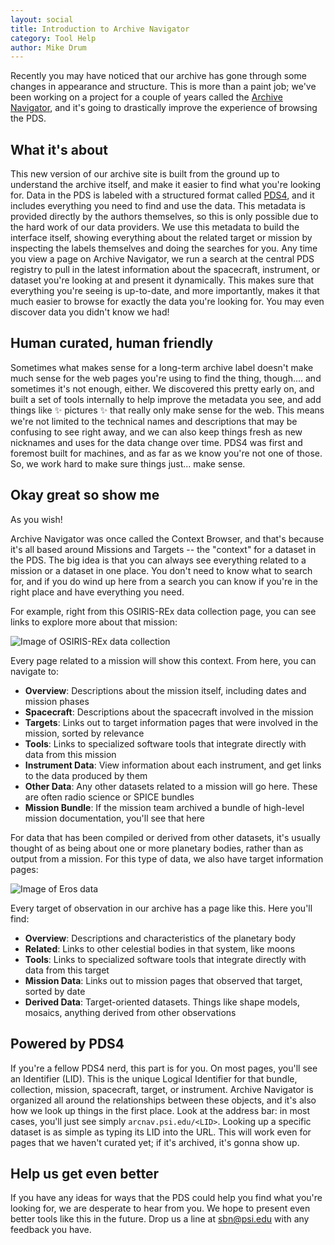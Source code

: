 ```yaml
---
layout: social
title: Introduction to Archive Navigator
category: Tool Help
author: Mike Drum
---
```


Recently you may have noticed that our archive has gone through some changes in appearance and structure. This is more than a paint job; we've been working on a project for a couple of years called the [Archive Navigator](https://arcnav.psi.edu), and it's going to drastically improve the experience of browsing the PDS. 

## What it's about

This new version of our archive site is built from the ground up to understand the archive itself, and make it easier to find what you're looking for. Data in the PDS is labeled with a structured format called [PDS4](https://pds.nasa.gov/datastandards/about/), and it includes everything you need to find and use the data. This metadata is provided directly by the authors themselves, so this is only possible due to the hard work of our data providers. We use this metadata to build the interface itself, showing everything about the related target or mission by inspecting the labels themselves and doing the searches for you. Any time you view a page on Archive Navigator, we run a search at the central PDS registry to pull in the latest information about the spacecraft, instrument, or dataset you're looking at and present it dynamically. This makes sure that everything you're seeing is up-to-date, and more importantly, makes it that much easier to browse for exactly the data you're looking for. You may even discover data you didn't know we had!

## Human curated, human friendly

Sometimes what makes sense for a long-term archive label doesn't make much sense for the web pages you're using to find the thing, though.... and sometimes it's not enough, either. We discovered this pretty early on, and built a set of tools internally to help improve the metadata you see, and add things like ✨ pictures ✨ that really only make sense for the web. This means we're not limited to the technical names and descriptions that may be confusing to see right away, and we can also keep things fresh as new nicknames and uses for the data change over time. PDS4 was first and foremost built for machines, and as far as we know you're not one of those. So, we work hard to make sure things just... make sense.

## Okay great so show me

As you wish! 

Archive Navigator was once called the Context Browser, and that's because it's all based around Missions and Targets -- the "context" for a dataset in the PDS. The big idea is that you can always see everything related to a mission or a dataset in one place. You don't need to know what to search for, and if you do wind up here from a search you can know if you're in the right place and have everything you need.

For example, right from this OSIRIS-REx data collection page, you can see links to explore more about that mission:

![Image of OSIRIS-REx data collection](https://pdsregistryimages.psi.edu/tips/arcnav/OSIRIS-REx.png)

Every page related to a mission will show this context. From here, you can navigate to:
- **Overview**: Descriptions about the mission itself, including dates and mission phases
- **Spacecraft**: Descriptions about the spacecraft involved in the mission
- **Targets**: Links out to target information pages that were involved in the mission, sorted by relevance
- **Tools**: Links to specialized software tools that integrate directly with data from this mission
- **Instrument Data**: View information about each instrument, and get links to the data produced by them
- **Other Data**: Any other datasets related to a mission will go here. These are often radio science or SPICE bundles
- **Mission Bundle**: If the mission team archived a bundle of high-level mission documentation, you'll see that here

For data that has been compiled or derived from other datasets, it's usually thought of as being about one or more planetary bodies, rather than as output from a mission. For this type of data, we also have target information pages:

![Image of Eros data](https://pdsregistryimages.psi.edu/tips/arcnav/Eros.png)

Every target of observation in our archive has a page like this. Here you'll find:
- **Overview**: Descriptions and characteristics of the planetary body
- **Related**: Links to other celestial bodies in that system, like moons
- **Tools**: Links to specialized software tools that integrate directly with data from this target
- **Mission Data**: Links out to mission pages that observed that target, sorted by date
- **Derived Data**: Target-oriented datasets. Things like shape models, mosaics, anything derived from other observations

## Powered by PDS4

If you're a fellow PDS4 nerd, this part is for you. On most pages, you'll see an Identifier (LID). This is the unique Logical Identifier for that bundle, collection, mission, spacecraft, target, or instrument. Archive Navigator is organized all around the relationships between these objects, and it's also how we look up things in the first place. Look at the address bar: in most cases, you'll just see simply `arcnav.psi.edu/<LID>`. Looking up a specific dataset is as simple as typing its LID into the URL. This will work even for pages that we haven't curated yet; if it's archived, it's gonna show up.

## Help us get even better

If you have any ideas for ways that the PDS could help you find what you're looking for, we are desperate to hear from you. We hope to present even better tools like this in the future. Drop us a line at [sbn@psi.edu](mailto:sbn@psi.edu) with any feedback you have.